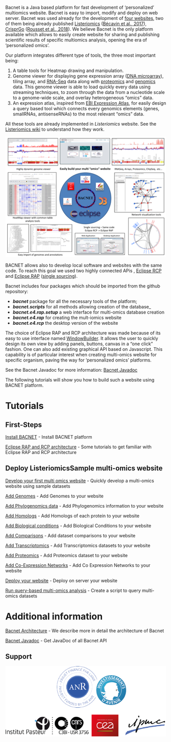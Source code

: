Bacnet is a Java based platform for fast development of ‘personalized’ multiomics website. Bacnet is easy to import, modify and deploy on web server. Bacnet was used already for the development of [four websites](http://www.genomique.info:10080/Bacnet/), two of them being already published [Listeriomics](https://listeriomics.pasteur.fr/Listeriomics/#bacnet.Listeria) ([Bécavin et al., 2017](https://msystems.asm.org/content/2/2/e00186-16)), [CrisprGo](http://hub13.hosting.pasteur.fr:8080/CRISPRBrowser/) ([Rousset et al., 2018](https://journals.plos.org/plosgenetics/article?id=10.1371/journal.pgen.1007749)). We believe Bacnet is the only platform available which allows to easily create website for sharing and publishing scientific results of specific multiomics analysis, opening the era of ‘personalized omics’.

Our platform integrates different type of tools, the three most important being: 
1.  A table tools for Heatmap drawing and manipulation. 
2.  Genome viewer for displaying gene expression array (<a rel="nofollow" class="external text" href="http://en.wikipedia.org/wiki/DNA_microarray">DNA microarray</a>), tiling array, and <a rel="nofollow" class="external text" href="http://en.wikipedia.org/wiki/RNA-Seq">RNA-Seq</a> data along with <a rel="nofollow" class="external text" href="http://en.wikipedia.org/wiki/Proteomics">proteomics</a> and <a rel="nofollow" class="external text" href="http://en.wikipedia.org/wiki/Genomics">genomics</a> data. This genome viewer is able to load quickly every data using streaming techniques, to zoom through the data from a nucleotide scale to a genome-wide scale, and overlay heterogeneous “omics” data.  
3.  An expression atlas, inspired from <a rel="nofollow" class="external text" href="http://www.ebi.ac.uk/gxa/">EBI Expression Atlas</a>, for easily design a query based tool which connects every genomics elements (genes, smallRNAs, antisenseRNAs) to the most relevant “omics” data.

All these tools are already implemented in _Listeriomics_ website. See the [Listeriomics wiki](https://listeriomics.pasteur.fr/WikiListeriomics/index.php/Summary) to understand how they work.

![Bacnet Ad](https://github.com/becavin-lab/bacnet/blob/master/wiki/BACNET%20Ad.png)

BACNET allows also to develop local software and websites with the same code. To reach this goal we used two highly connected APis , <a rel="nofollow" class="external text" href="http://wiki.eclipse.org/index.php/Rich_Client_Platform">Eclipse RCP</a> and <a rel="nofollow" class="external text" href="http://eclipse.org/rap/">Eclipse RAP</a> (<a rel="nofollow" class="external text" href="http://fr.slideshare.net/caniszczyk/single-sourcing-rcp-and-rap">single sourcing</a>).


Bacnet includes four packages which should be imported from the github repository: 
* _**bacnet**_ package for all the necessary tools of the platform; 
* _**bacnet.scripts**_ for all methods allowing creation of the database_
* _**bacnet.e4.rap.setup**_ a web interface for multi-omics database creation
* _**bacnet.e4.rap**_ for creating the mult-iomics website
* _**bacnet.e4.rcp**_ the desktop version of the website


The choice of Eclipse RAP and RCP architecture was made because of its easy to use interface named [WindowBuilder](https://www.eclipse.org/windowbuilder/). It allows the user to quickly design its own view by adding panels, buttons, canvas in a “one click” fashion. One can also add existing graphical API based on Javascript. This capability is of particular interest when creating multi-omics website for specific organism, paving the way for ‘personalized omics’ platforms.

See the Bacnet Javadoc for more information: [Bacnet Javadoc](https://becavin-lab.github.io/bacnet/index.html)

The following tutorials will show you how to build such a website using BACNET platform.


# Tutorials

## First-Steps

[Install BACNET](https://github.com/becavin-lab/bacnet/wiki/Install-bacnet) - Install BACNET platform

[Eclipse RAP and RCP architecture](https://github.com/becavin-lab/bacnet/wiki/Eclipse-RAP-and-RCP-architecture) - Some tutorials to get familiar with Eclipse RAP and RCP architecture

## Deploy ListeriomicsSample multi-omics website

[Develop your first multi omics website](https://github.com/becavin-lab/bacnet/wiki/Develop-your-first-multi-omics-website) - Quickly develop a multi-omics website using sample datasets

[Add Genomes](https://github.com/becavin-lab/bacnet/wiki/Add-Genomes) - Add Genomes to your website

[Add Phylogenomics data](https://github.com/becavin-lab/bacnet/wiki/Add-Phylogenomics-data) - Add Phylogenomics information to your website

[Add Homologs](https://github.com/becavin-lab/bacnet/wiki/Add-Homologs) - Add Homologs of each protein to your website

[Add Biological conditions](https://github.com/becavin-lab/bacnet/wiki/Add-Biological-conditions) - Add Biological Conditions to your website

[Add Comparisons](https://github.com/becavin-lab/bacnet/wiki/Add-Comparisons) - Add dataset comparisons to your website

[Add Transcriptomics](https://github.com/becavin-lab/bacnet/wiki/Add-Transcriptomics) - Add Transcriptomics datasets to your website

[Add Proteomics](https://github.com/becavin-lab/bacnet/wiki/Add-Proteomics) - Add Proteomics dataset to your website

[Add Co-Expression Networks](https://github.com/becavin-lab/bacnet/wiki/Add-Co-Expression-Networks) - Add Co Expression Networks to your website

[Deploy your website](https://github.com/becavin-lab/bacnet/wiki/Deploy-multi-omics-website) - Deploy on server your website

[Run query-based multi-omics analysis](https://github.com/becavin-lab/bacnet/wiki/Query-based-tools-in-BACNET) - Create a script to query multi-omics datasets


# Additional information

[Bacnet Architecture](https://github.com/becavin-lab/bacnet/wiki/Bacnet-Architecture) - We describe more in detail the architecture of Bacnet

[Bacnet Javadoc](https://becavin-lab.github.io/bacnet/index.html) - Get JavaDoc of all Bacnet API


## Support

![Bacnet Ad](https://github.com/becavin-lab/bacnet/blob/master/wiki/logos.png)
